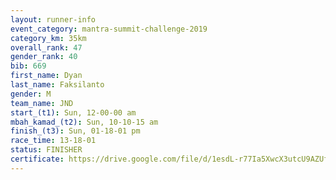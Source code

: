 ```yaml
---
layout: runner-info 
event_category: mantra-summit-challenge-2019 
category_km: 35km 
overall_rank: 47
gender_rank: 40
bib: 669
first_name: Dyan
last_name: Faksilanto
gender: M
team_name: JND
start_(t1): Sun, 12-00-00 am
mbah_kamad_(t2): Sun, 10-10-15 am
finish_(t3): Sun, 01-18-01 pm
race_time: 13-18-01
status: FINISHER
certificate: https://drive.google.com/file/d/1esdL-r77Ia5XwcX3utcU9AZUfRLJpgVi/view?usp=sharing
---
```

